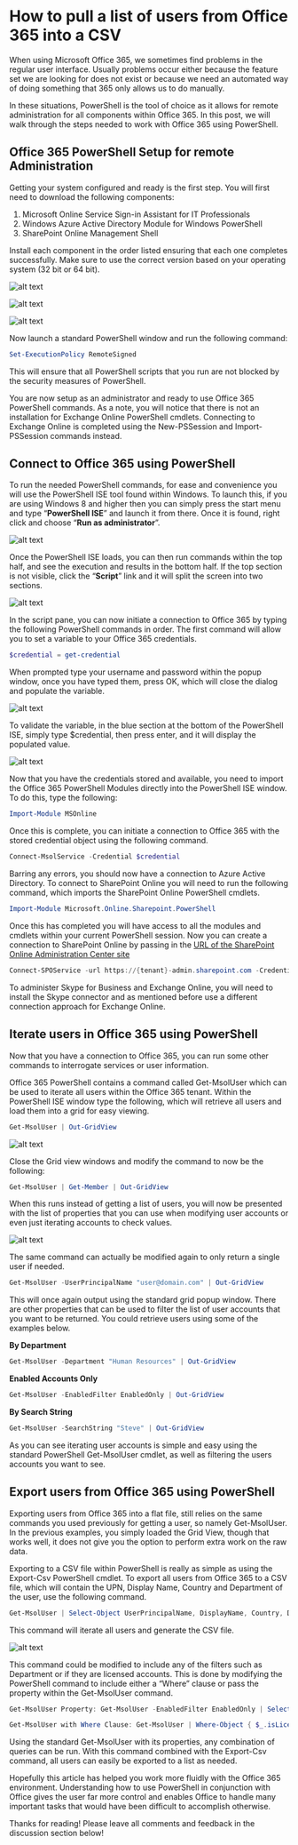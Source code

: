 # How to pull a list of users from Office 365 into a CSV

When using Microsoft Office 365, we sometimes find problems in the regular user interface. Usually problems occur either because the feature set we are looking for does not exist or because we need an automated way of doing something that 365 only allows us to do manually.

In these situations, PowerShell is the tool of choice as it allows for remote administration for all components within Office 365. In this post, we will walk through the steps needed to work with Office 365 using PowerShell.

## Office 365 PowerShell Setup for remote Administration
Getting your system configured and ready is the first step. You will first need to download the following components:

1. Microsoft Online Service Sign-in Assistant for IT Professionals
2. Windows Azure Active Directory Module for Windows PowerShell
3. SharePoint Online Management Shell

Install each component in the order listed ensuring that each one completes successfully. Make sure to use the correct version based on your operating system (32 bit or 64 bit).

![alt text](https://github.com/helloitsliam/assets/blob/master/images/pl-1/4923efc3-8217-4f02-9a8f-fcdbe5f193f5.png "Wizard Image One")

![alt text](https://github.com/helloitsliam/assets/blob/master/images/pl-1/681fa419-84f2-4cb8-b73a-9e970d4cece1.png "Wizard Image Two")

![alt text](https://github.com/helloitsliam/assets/blob/master/images/pl-1/0be4b2c7-a8be-40c9-a955-6fb65d711430.png "Wizard Image Three")

Now launch a standard PowerShell window and run the following command:

```powershell 
Set-ExecutionPolicy RemoteSigned 
```

This will ensure that all PowerShell scripts that you run are not blocked by the security measures of PowerShell.

You are now setup as an administrator and ready to use Office 365 PowerShell commands. As a note, you will notice that there is not an installation for Exchange Online PowerShell cmdlets. Connecting to Exchange Online is completed using the New-PSSession and Import-PSSession commands instead.

## Connect to Office 365 using PowerShell
To run the needed PowerShell commands, for ease and convenience you will use the PowerShell ISE tool found within Windows. To launch this, if you are using Windows 8 and higher then you can simply press the start menu and type “**PowerShell ISE**” and launch it from there. Once it is found, right click and choose “**Run as administrator**”.

![alt text](https://github.com/helloitsliam/assets/blob/master/images/pl-1/9095f91-e635-4c48-894e-8251657e2860.png "")

Once the PowerShell ISE loads, you can then run commands within the top half, and see the execution and results in the bottom half. If the top section is not visible, click the “**Script**” link and it will split the screen into two sections.

![alt text](https://github.com/helloitsliam/assets/blob/master/images/pl-1/ca751d7a-1913-4f2e-a30d-0da2401c147c.png "")

In the script pane, you can now initiate a connection to Office 365 by typing the following PowerShell commands in order. The first command will allow you to set a variable to your Office 365 credentials.

```powershell
$credential = get-credential
```

When prompted type your username and password within the popup window, once you have typed them, press OK, which will close the dialog and populate the variable.

![alt text](https://github.com/helloitsliam/assets/blob/master/images/pl-1/53acc76d-3e0e-4d42-883b-a9c172cd5021.png "")

To validate the variable, in the blue section at the bottom of the PowerShell ISE, simply type $credential, then press enter, and it will display the populated value.

![alt text](https://github.com/helloitsliam/assets/blob/master/images/pl-1/3e8d6301-2969-4b16-87a6-860cbf540f7a.png "")

Now that you have the credentials stored and available, you need to import the Office 365 PowerShell Modules directly into the PowerShell ISE window. To do this, type the following:

```powershell
Import-Module MSOnline
```

Once this is complete, you can initiate a connection to Office 365 with the stored credential object using the following command.

```powershell
Connect-MsolService -Credential $credential
```

Barring any errors, you should now have a connection to Azure Active Directory. To connect to SharePoint Online you will need to run the following command, which imports the SharePoint Online PowerShell cmdlets.

```powershell
Import-Module Microsoft.Online.Sharepoint.PowerShell
```

Once this has completed you will have access to all the modules and cmdlets within your current PowerShell session. Now you can create a connection to SharePoint Online by passing in the [URL of the SharePoint Online Administration Center site](https://technet.microsoft.com/en-us/library/fp161392.aspx)

```powershell
Connect-SPOService -url https://{tenant}-admin.sharepoint.com -Credential $credential
```

To administer Skype for Business and Exchange Online, you will need to install the Skype connector and as mentioned before use a different connection approach for Exchange Online.

## Iterate users in Office 365 using PowerShell
Now that you have a connection to Office 365, you can run some other commands to interrogate services or user information.

Office 365 PowerShell contains a command called Get-MsolUser which can be used to iterate all users within the Office 365 tenant. Within the PowerShell ISE window type the following, which will retrieve all users and load them into a grid for easy viewing.

```powershell
Get-MsolUser | Out-GridView
```

![alt text](https://github.com/helloitsliam/assets/blob/master/images/pl-1/716801ca-10f7-432c-a0ff-8af883dd5718.png  "")

Close the Grid view windows and modify the command to now be the following:

```powershell
Get-MsolUser | Get-Member | Out-GridView
```

When this runs instead of getting a list of users, you will now be presented with the list of properties that you can use when modifying user accounts or even just iterating accounts to check values.

![alt text](https://github.com/helloitsliam/assets/blob/master/images/pl-1/210c3c26-6fed-4e75-85da-8e182e3afe30.png  "")

The same command can actually be modified again to only return a single user if needed.

```powershell
Get-MsolUser -UserPrincipalName "user@domain.com" | Out-GridView
```

This will once again output using the standard grid popup window. There are other properties that can be used to filter the list of user accounts that you want to be returned. You could retrieve users using some of the examples below.

**By Department** 
```powershell 
Get-MsolUser -Department "Human Resources" | Out-GridView 
```

**Enabled Accounts Only**
```powershell
Get-MsolUser -EnabledFilter EnabledOnly | Out-GridView
```

**By Search String**
```powershell
Get-MsolUser -SearchString "Steve" | Out-GridView
```

As you can see iterating user accounts is simple and easy using the standard PowerShell Get-MsolUser cmdlet, as well as filtering the users accounts you want to see.


## Export users from Office 365 using PowerShell
Exporting users from Office 365 into a flat file, still relies on the same commands you used previously for getting a user, so namely Get-MsolUser. In the previous examples, you simply loaded the Grid View, though that works well, it does not give you the option to perform extra work on the raw data.

Exporting to a CSV file within PowerShell is really as simple as using the Export-Csv PowerShell cmdlet. To export all users from Office 365 to a CSV file, which will contain the UPN, Display Name, Country and Department of the user, use the following command.

```powershell
Get-MsolUser | Select-Object UserPrincipalName, DisplayName, Country, Department | Export-Csv c:\Export\Export-All-Users.csv
```

This command will iterate all users and generate the CSV file.

![alt text](https://github.com/helloitsliam/assets/blob/master/images/pl-1/2eceb267-ce21-4208-9fc9-7b815bba362e.png  "")

This command could be modified to include any of the filters such as Department or if they are licensed accounts. This is done by modifying the PowerShell command to include either a “Where” clause or pass the property within the Get-MsolUser command.

```powershell
Get-MsolUser Property: Get-MsolUser -EnabledFilter EnabledOnly | Select-Object UserPrincipalName, DisplayName, Country, Department | Export-Csv c:\Export\Property-Filter-Export-Enabled-Users.csv
```

```powershell
Get-MsolUser with Where Clause: Get-MsolUser | Where-Object { $_.isLicensed -eq “TRUE” } | Select-Object UserPrincipalName, DisplayName, Country, Department | Export-Csv c:\Export\Where-Clause-Export-Enabled-Users.csv
```

Using the standard Get-MsolUser with its properties, any combination of queries can be run. With this command combined with the Export-Csv command, all users can easily be exported to a list as needed.

Hopefully this article has helped you work more fluidly with the Office 365 environment. Understanding how to use PowerShell in conjunction with Office gives the user far more control and enables Office to handle many important tasks that would have been difficult to accomplish otherwise.

Thanks for reading! Please leave all comments and feedback in the discussion section below!
